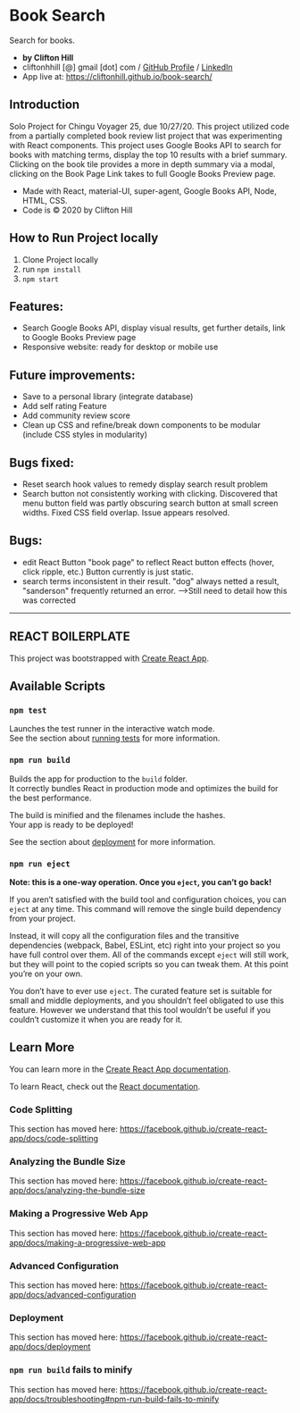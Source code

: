 # Book Search
Search for books.
* **by Clifton Hill**
* cliftonhhill [@] gmail [dot] com / [GitHub Profile](https://github.com/CliftonHill) / [LinkedIn](https://www.linkedin.com/in/crusadingthought)
* App live at: <https://cliftonhill.github.io/book-search/>

## Introduction
Solo Project for Chingu Voyager 25, due 10/27/20. This project utilized code from a partially completed book review list project that was experimenting with React components. This project uses Google Books API to search for books with matching terms, display the top 10 results with a brief summary. Clicking on the book tile provides a more in depth summary via a modal, clicking on the Book Page Link takes to full Google Books Preview page.
* Made with React, material-UI, super-agent, Google Books API, Node, HTML, CSS.
* Code is © 2020 by Clifton Hill

## How to Run Project locally
1. Clone Project locally
2. run `npm install`
3. `npm start`

## Features:
* Search Google Books API, display visual results, get further details, link to Google Books Preview page
* Responsive website: ready for desktop or mobile use

## Future improvements:
* Save to a personal library (integrate database)
* Add self rating Feature
* Add community review score
* Clean up CSS and refine/break down components to be modular (include CSS styles in modularity)

## Bugs fixed:
* Reset search hook values to remedy display search result problem
* Search button not consistently working with clicking. Discovered that menu button field was partly obscuring search button at small screen widths. Fixed CSS field overlap. Issue appears resolved.

## Bugs:
* edit React Button "book page" to reflect React button effects (hover, click ripple, etc.) Button currently is just static.
* search terms inconsistent in their result. "dog" always netted a result, "sanderson" frequently returned an error. -->Still need to detail how this was corrected

---
## REACT BOILERPLATE
This project was bootstrapped with [Create React App](https://github.com/facebook/create-react-app).

## Available Scripts

### `npm test`

Launches the test runner in the interactive watch mode.<br />
See the section about [running tests](https://facebook.github.io/create-react-app/docs/running-tests) for more information.

### `npm run build`

Builds the app for production to the `build` folder.<br />
It correctly bundles React in production mode and optimizes the build for the best performance.

The build is minified and the filenames include the hashes.<br />
Your app is ready to be deployed!

See the section about [deployment](https://facebook.github.io/create-react-app/docs/deployment) for more information.

### `npm run eject`

**Note: this is a one-way operation. Once you `eject`, you can’t go back!**

If you aren’t satisfied with the build tool and configuration choices, you can `eject` at any time. This command will remove the single build dependency from your project.

Instead, it will copy all the configuration files and the transitive dependencies (webpack, Babel, ESLint, etc) right into your project so you have full control over them. All of the commands except `eject` will still work, but they will point to the copied scripts so you can tweak them. At this point you’re on your own.

You don’t have to ever use `eject`. The curated feature set is suitable for small and middle deployments, and you shouldn’t feel obligated to use this feature. However we understand that this tool wouldn’t be useful if you couldn’t customize it when you are ready for it.

## Learn More

You can learn more in the [Create React App documentation](https://facebook.github.io/create-react-app/docs/getting-started).

To learn React, check out the [React documentation](https://reactjs.org/).

### Code Splitting

This section has moved here: https://facebook.github.io/create-react-app/docs/code-splitting

### Analyzing the Bundle Size

This section has moved here: https://facebook.github.io/create-react-app/docs/analyzing-the-bundle-size

### Making a Progressive Web App

This section has moved here: https://facebook.github.io/create-react-app/docs/making-a-progressive-web-app

### Advanced Configuration

This section has moved here: https://facebook.github.io/create-react-app/docs/advanced-configuration

### Deployment

This section has moved here: https://facebook.github.io/create-react-app/docs/deployment

### `npm run build` fails to minify

This section has moved here: https://facebook.github.io/create-react-app/docs/troubleshooting#npm-run-build-fails-to-minify
